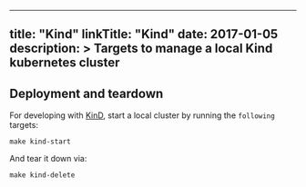  
---
title: "Kind"
linkTitle: "Kind"
date: 2017-01-05
description: >
   Targets to manage a local Kind kubernetes cluster
---

## Deployment and teardown
For developing with [KinD], start a local cluster by running the `following` targets:

[KinD]: https://github.com/kubernetes-sigs/kind

```shell
make kind-start
```

And tear it down via:

```shell
make kind-delete
```
